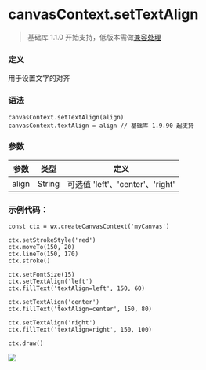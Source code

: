 <!-- https://mp.weixin.qq.com/debug/wxadoc/dev/api/canvas/set-text-align.html -->

canvasContext.setTextAlign
==========================

> 基础库 1.1.0 开始支持，低版本需做[兼容处理](https://mp.weixin.qq.com/debug/wxadoc/dev/framework/compatibility.html)

### 定义

用于设置文字的对齐

### 语法

    canvasContext.setTextAlign(align)
    canvasContext.textAlign = align // 基础库 1.9.90 起支持
    

### 参数

  参数    |  类型     |  定义                          
----------|-----------|--------------------------------
  align   |  String   |可选值 'left'、'center'、'right'

### 示例代码：

    const ctx = wx.createCanvasContext('myCanvas')
    
    ctx.setStrokeStyle('red')
    ctx.moveTo(150, 20)
    ctx.lineTo(150, 170)
    ctx.stroke()
    
    ctx.setFontSize(15)
    ctx.setTextAlign('left')
    ctx.fillText('textAlign=left', 150, 60)
    
    ctx.setTextAlign('center')
    ctx.fillText('textAlign=center', 150, 80)
    
    ctx.setTextAlign('right')
    ctx.fillText('textAlign=right', 150, 100)
    
    ctx.draw()
    

![](https://mp.weixin.qq.com/debug/wxadoc/dev/image/canvas/set-text-align.png?t=201838)
